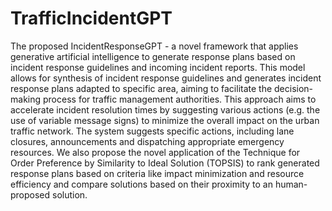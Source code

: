 # TrafficIncidentGPT

The proposed IncidentResponseGPT - a novel framework that applies generative artificial intelligence to generate response plans based on incident response guidelines and incoming incident reports. This model allows for synthesis of incident response guidelines and generates incident response plans adapted to specific area, aiming to facilitate the decision-making process for traffic management authorities. This approach aims to accelerate incident resolution times by suggesting various actions (e.g. the use of variable message signs) to minimize the overall impact on the urban traffic network. The system suggests specific actions, including lane closures, announcements and dispatching appropriate emergency resources. We also propose the novel application of the Technique for Order Preference by Similarity to Ideal Solution (TOPSIS) to rank generated response plans based on criteria like impact minimization and resource efficiency and compare solutions based on their proximity to an human-proposed solution.
